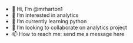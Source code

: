- 👋 Hi, I’m @mrharton1
- 👀 I’m interested in analytics
- 🌱 I’m currently learning python
- 💞️ I’m looking to collaborate on analytics project
- 📫 How to reach me: send me a message here

<!---
mrharton1/mrharton1 is a ✨ special ✨ repository because its `README.md` (this file) appears on your GitHub profile.
You can click the Preview link to take a look at your changes.
--->
